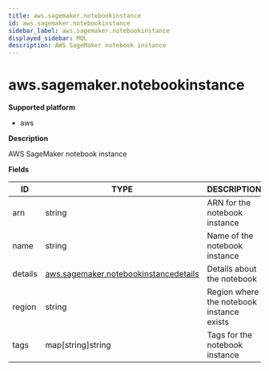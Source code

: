 ```yaml
---
title: aws.sagemaker.notebookinstance
id: aws.sagemaker.notebookinstance
sidebar_label: aws.sagemaker.notebookinstance
displayed_sidebar: MQL
description: AWS SageMaker notebook instance
---
```


# aws.sagemaker.notebookinstance

**Supported platform**

- aws

**Description**

AWS SageMaker notebook instance

**Fields**

| ID      | TYPE                                                                              | DESCRIPTION                               |
| ------- | --------------------------------------------------------------------------------- | ----------------------------------------- |
| arn     | string                                                                            | ARN for the notebook instance             |
| name    | string                                                                            | Name of the notebook instance             |
| details | [aws.sagemaker.notebookinstancedetails](aws.sagemaker.notebookinstancedetails.md) | Details about the notebook                |
| region  | string                                                                            | Region where the notebook instance exists |
| tags    | map[string]string                                                                 | Tags for the notebook instance            |
